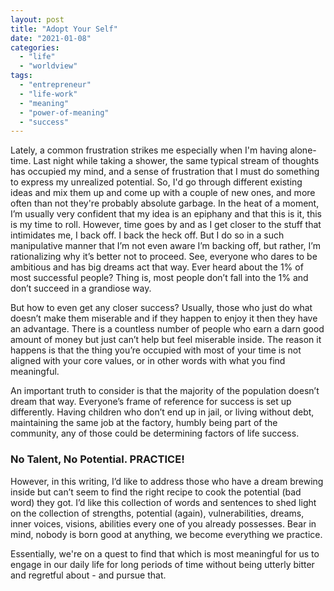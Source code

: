 ```yaml
---
layout: post
title: "Adopt Your Self"
date: "2021-01-08"
categories: 
  - "life"
  - "worldview"
tags: 
  - "entrepreneur"
  - "life-work"
  - "meaning"
  - "power-of-meaning"
  - "success"
---
```


Lately, a common frustration strikes me especially when I'm having alone-time. Last night while taking a shower, the same typical stream of thoughts has occupied my mind, and a sense of frustration that I must do something to express my unrealized potential. So, I'd go through different existing ideas and mix them up and come up with a couple of new ones, and more often than not they're probably absolute garbage. In the heat of a moment, I’m usually very confident that my idea is an epiphany and that this is it, this is my time to roll. However, time goes by and as I get closer to the stuff that intimidates me, I back off. I back the heck off. But I do so in a such manipulative manner that I’m not even aware I’m backing off, but rather, I’m rationalizing why it’s better not to proceed. See, everyone who dares to be ambitious and has big dreams act that way. Ever heard about the 1% of most successful people? Thing is, most people don’t fall into the 1% and don’t succeed in a grandiose way.

But how to even get any closer success? Usually, those who just do what doesn’t make them miserable and if they happen to enjoy it then they have an advantage. There is a countless number of people who earn a darn good amount of money but just can’t help but feel miserable inside. The reason it happens is that the thing you’re occupied with most of your time is not aligned with your core values, or in other words with what you find meaningful.

An important truth to consider is that the majority of the population doesn’t dream that way. Everyone’s frame of reference for success is set up differently. Having children who don’t end up in jail, or living without debt, maintaining the same job at the factory, humbly being part of the community, any of those could be determining factors of life success.

### No Talent, No Potential. PRACTICE!

However, in this writing, I’d like to address those who have a dream brewing inside but can’t seem to find the right recipe to cook the potential (bad word) they got. I’d like this collection of words and sentences to shed light on the collection of strengths, potential (again), vulnerabilities, dreams, inner voices, visions, abilities every one of you already possesses. Bear in mind, nobody is born good at anything, we become everything we practice.

Essentially, we're on a quest to find that which is most meaningful for us to engage in our daily life for long periods of time without being utterly bitter and regretful about - and pursue that.
